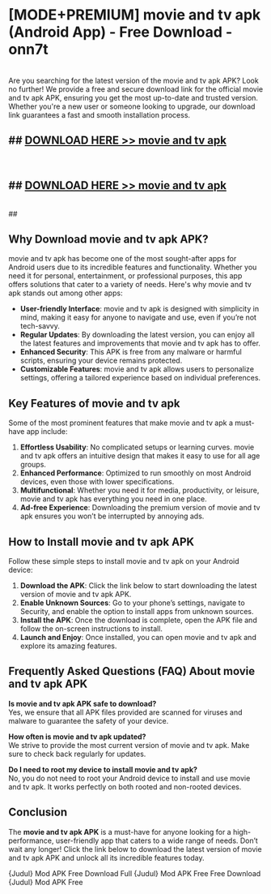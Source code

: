 # [MODE+PREMIUM] movie and tv apk (Android App) - Free Download - onn7t <br>
<br>
Are you searching for the latest version of the movie and tv apk APK? Look no further! We provide a free and secure download link for the official movie and tv apk APK, ensuring you get the most up-to-date and trusted version. Whether you're a new user or someone looking to upgrade, our download link guarantees a fast and smooth installation process.


## ##  [DOWNLOAD HERE >> movie and tv apk](http://freeplayer.one?title=movie_and_tv_apk&ref=git)
  <br>

##  ## [DOWNLOAD HERE >> movie and tv apk](http://freeplayer.one?title=movie_and_tv_apk&ref=git)
  <br>
  ##



## Why Download movie and tv apk APK?

movie and tv apk has become one of the most sought-after apps for Android users due to its incredible features and functionality. Whether you need it for personal, entertainment, or professional purposes, this app offers solutions that cater to a variety of needs. Here's why movie and tv apk stands out among other apps:

- **User-friendly Interface**: movie and tv apk is designed with simplicity in mind, making it easy for anyone to navigate and use, even if you’re not tech-savvy.
- **Regular Updates**: By downloading the latest version, you can enjoy all the latest features and improvements that movie and tv apk has to offer.
- **Enhanced Security**: This APK is free from any malware or harmful scripts, ensuring your device remains protected.
- **Customizable Features**: movie and tv apk allows users to personalize settings, offering a tailored experience based on individual preferences.

## Key Features of movie and tv apk

Some of the most prominent features that make movie and tv apk a must-have app include:

1. **Effortless Usability**: No complicated setups or learning curves. movie and tv apk offers an intuitive design that makes it easy to use for all age groups.
2. **Enhanced Performance**: Optimized to run smoothly on most Android devices, even those with lower specifications.
3. **Multifunctional**: Whether you need it for media, productivity, or leisure, movie and tv apk has everything you need in one place.
4. **Ad-free Experience**: Downloading the premium version of movie and tv apk ensures you won’t be interrupted by annoying ads.

## How to Install movie and tv apk APK

Follow these simple steps to install movie and tv apk on your Android device:

1. **Download the APK**: Click the link below to start downloading the latest version of movie and tv apk APK.
2. **Enable Unknown Sources**: Go to your phone’s settings, navigate to Security, and enable the option to install apps from unknown sources.
3. **Install the APK**: Once the download is complete, open the APK file and follow the on-screen instructions to install.
4. **Launch and Enjoy**: Once installed, you can open movie and tv apk and explore its amazing features.

## Frequently Asked Questions (FAQ) About movie and tv apk APK

**Is movie and tv apk APK safe to download?**  
Yes, we ensure that all APK files provided are scanned for viruses and malware to guarantee the safety of your device.

**How often is movie and tv apk updated?**  
We strive to provide the most current version of movie and tv apk. Make sure to check back regularly for updates.

**Do I need to root my device to install movie and tv apk?**  
No, you do not need to root your Android device to install and use movie and tv apk. It works perfectly on both rooted and non-rooted devices.

## Conclusion

The **movie and tv apk APK** is a must-have for anyone looking for a high-performance, user-friendly app that caters to a wide range of needs. Don’t wait any longer! Click the link below to download the latest version of movie and tv apk APK and unlock all its incredible features today.

{Judul} Mod APK Free
Download Full {Judul} Mod APK Free
Free Download {Judul} Mod APK Free

